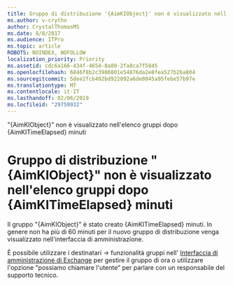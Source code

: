 ```yaml
---
title: Gruppo di distribuzione '{AimKIObject}' non è visualizzato nell'elenco gruppi dopo {AimKITimeElapsed} minuti
ms.author: v-crytho
author: CrystalThomasMS
ms.date: 8/8/2017
ms.audience: ITPro
ms.topic: article
ROBOTS: NOINDEX, NOFOLLOW
localization_priority: Priority
ms.assetid: cdc6a166-434f-4654-8a80-2fa8ca7f5845
ms.openlocfilehash: 6846f8b2c3980801e54876da2e8fea527b26a804
ms.sourcegitcommit: 5dee2fcb492bd922092a6de8045a95febe57b97e
ms.translationtype: MT
ms.contentlocale: it-IT
ms.lasthandoff: 02/06/2019
ms.locfileid: "29759932"
---
```

"{AimKIObject}" non è visualizzato nell'elenco gruppi dopo {AimKITimeElapsed} minuti

# <a name="distribution-group-aimkiobject-not-showing-in-groups-list-after-aimkitimeelapsed-minutes"></a>Gruppo di distribuzione "{AimKIObject}" non è visualizzato nell'elenco gruppi dopo {AimKITimeElapsed} minuti

Il gruppo "{AimKIObject}" è stato creato {AimKITimeElapsed} minuti. In genere non ha più di 60 minuti per il nuovo gruppo di distribuzione venga visualizzato nell'interfaccia di amministrazione.
  
È possibile utilizzare i destinatari -\> funzionalità gruppi nell' [Interfaccia di amministrazione di Exchange](https://outlook.office365.com/ecp/?rfr=Admin_o365&amp;exsvurl=1&amp;mkt=en-US.aspx) per gestire il gruppo di ora o utilizzare l'opzione "possiamo chiamare l'utente" per parlare con un responsabile del supporto tecnico. 
  

